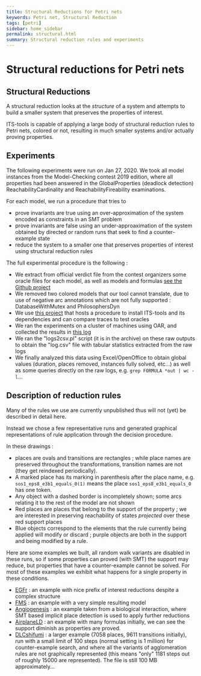 ```yaml
---
title: Structural Reductions for Petri nets
keywords: Petri net, Structural Reduction
tags: [petri]
sidebar: home_sidebar
permalink: structural.html
summary: Structural reduction rules and experiments
---
```


# Structural reductions for Petri nets

## Structural Reductions

A structural reduction looks at the *structure* of a system and attempts to build a smaller system that preserves the properties of interest.

ITS-tools is capable of applying a large body of structural reduction rules to Petri nets, colored or not, resulting in much smaller systems and/or actually proving properties.

## Experiments

The following experiments were run on Jan 27, 2020. We took all model instances from the Model-Checking contest 2019 edition, where all properties had been answered in the GlobalProperties (deadlock detection) 
 ReachabilityCardinality and ReachabilityFireability examinations.
 
For each model, we run a procedure that tries to 

* prove invariants are true using an over-approximation of the system encoded as constraints in an SMT problem
* prove invariants are false using an under-approaximation of the system obtained by directed or random runs that seek to find a counter-example state
* reduce the system to a smaller one that preserves properties of interest using structural reduction rules

The full experimental procedure is the following :

* We extract from official verdict file from the contest organizers some oracle files for each model, as well as models and formulas [see the Github project](https://github.com/yanntm/pnmcc-models-2019)
* We removed two colored models that our tool cannot translate, due to use of negative arc annotations which are not fully supported : DatabaseWithMutex and PhilosophersDyn
* We use [this project](https://github.com/yanntm/ITS-Tools-pnmcc) that hosts a procedure to install ITS-tools and its dependencies and can compare traces to test oracles 
* We ran the experiments on a cluster of machines using OAR, and collected the results in [this log](./files/20200127.tgz) 
* We ran the "logs2csv.pl" script (it is in the archive) on these raw outputs to obtain the "log.csv" file with tabular statistics extracted from the raw logs
* We finally analyzed this data using Excel/OpenOffice to obtain global values (duration, places removed, instances fully solved, etc...) as well as some queries directly on the raw logs, e.g. `grep FORMULA *out | wc -l`...

## Description of reduction rules

Many of the rules we use are currently unpublished thus will not (yet) be described in detail here.

Instead we chose a few representative runs and generated graphical representations of rule application through the decision procedure.

In these drawings :
* places are ovals and transitions are rectangles ; while place names are preserved throughout the transformations, transition names are not (they get reindexed periodically). 
* A marked place has its marking in parenthesis after the place name, e.g. `sos1_eps8_e3b1_equals_0(1)` means the place `sos1_eps8_e3b1_equals_0` has one token.
* Any object with a dashed border is incompletely shown; some arcs relating it to the rest of the model are not shown
* Red places are places that belong to the support of the property ; we are interested in preserving reachability of states *projected* over these red support places
* Blue objects correspond to the elements that the rule currently being applied will modify or discard ; purple objects are both in the support and being modified by a rule.

Here are some examples we built, all random walk variants are disabled in these runs, so if some properties can proved (with SMT) the support may reduce, but properties that have a counter-example cannot be solved.
For most of these examples we exhibit what happens for a single property in these conditions. 
* [EGFr](https://media.githubusercontent.com/media/lip6/ITSTools-web/master/files/EGFr-PT-10420_RF10.pdf) : an example with nice prefix of interest reductions despite a complex structure
* [FMS](https://media.githubusercontent.com/media/lip6/ITSTools-web/master/files/FMS-PT-020_RC8.pdf) : an example with a very simple resulting model
* [Angiogenesis](https://media.githubusercontent.com/media/lip6/ITSTools-web/master/files/Angiogenesis-PT-05_RC0.pdf) : an example taken from a biological interaction, where SMT based implicit place detection is used to apply further reductions
* [AirplaneLD](https://media.githubusercontent.com/media/lip6/ITSTools-web/master/files/AirplaneLD-PT-0010_RC.pdf) : an example with many formulas initially, we can see the support diminish as properties are proved.
* [DLCshifumi](https://media.githubusercontent.com/media/lip6/ITSTools-web/master/files/DLCshifumi-PT-3b_RC.pdf) : a larger example (7058 places, 9611 transitions initially), run with a small limit of 100 steps (normal setting is 1 million) for counter-example search, and where all the variants of agglomeration rules are not graphically represented (this means "only" 1181 steps out of roughly 15000 are represented). The file is still 100 MB approximately...


